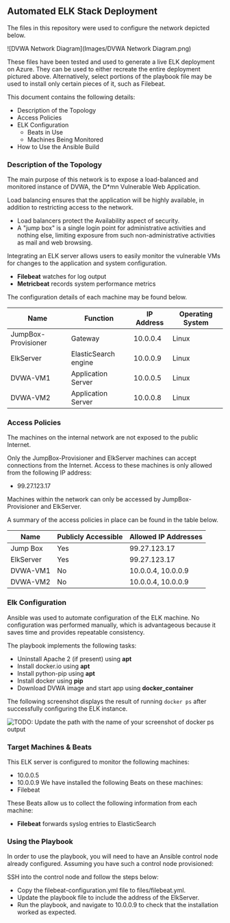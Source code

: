 ## Automated ELK Stack Deployment

The files in this repository were used to configure the network depicted below.

![DVWA Network Diagram](Images/DVWA Network Diagram.png)

These files have been tested and used to generate a live ELK deployment on Azure. They can be used to either recreate the entire deployment pictured above. Alternatively, select portions of the playbook file may be used to install only certain pieces of it, such as Filebeat.



This document contains the following details:
- Description of the Topology
- Access Policies
- ELK Configuration
  - Beats in Use
  - Machines Being Monitored
- How to Use the Ansible Build


### Description of the Topology

The main purpose of this network is to expose a load-balanced and monitored instance of DVWA, the D*mn Vulnerable Web Application.

Load balancing ensures that the application will be highly available, in addition to restricting access to the network.
- Load balancers protect the Availability aspect of security.
- A "jump box" is a single login point for administrative activities and nothing else, limiting exposure from such non-administrative activities as mail and web browsing.

Integrating an ELK server allows users to easily monitor the vulnerable VMs for changes to the application and system configuration.
- **Filebeat** watches for log output
- **Metricbeat** records system performance metrics

The configuration details of each machine may be found below.

| Name     | Function | IP Address | Operating System |
|----------|----------|------------|------------------|
| JumpBox-Provisioner | Gateway  | 10.0.0.4   | Linux            |
| ElkServer     | ElasticSearch engine | 10.0.0.9 | Linux |
| DVWA-VM1 | Application Server | 10.0.0.5 |  Linux |
| DVWA-VM2 | Application Server | 10.0.0.8 |  Linux |

### Access Policies

The machines on the internal network are not exposed to the public Internet.

Only the JumpBox-Provisioner and ElkServer machines can accept connections from the Internet. Access to these machines is only allowed from the following IP address:
- 99.27.123.17

Machines within the network can only be accessed by JumpBox-Provisioner and ElkServer.

A summary of the access policies in place can be found in the table below.

| Name     | Publicly Accessible | Allowed IP Addresses |
|----------|---------------------|----------------------|
| Jump Box | Yes             | 99.27.123.17    |
| ElkServer | Yes             | 99.27.123.17    |
| DVWA-VM1 | No      | 10.0.0.4, 10.0.0.9 |
| DVWA-VM2 | No      | 10.0.0.4, 10.0.0.9 |

### Elk Configuration

Ansible was used to automate configuration of the ELK machine. No configuration was performed manually, which is advantageous because it saves time and provides repeatable consistency.

The playbook implements the following tasks:
- Uninstall Apache 2 (if present) using **apt**
- Install docker.io using **apt**
- Install python-pip using **apt**
- Install docker using **pip**
- Download DVWA image and start app using **docker_container**

The following screenshot displays the result of running `docker ps` after successfully configuring the ELK instance.

![TODO: Update the path with the name of your screenshot of docker ps output](Images/docker_ps_output.png)

### Target Machines & Beats
This ELK server is configured to monitor the following machines:
- 10.0.0.5
- 10.0.0.9
We have installed the following Beats on these machines:
- Filebeat

These Beats allow us to collect the following information from each machine:
- **Filebeat** forwards syslog entries to ElasticSearch

### Using the Playbook
In order to use the playbook, you will need to have an Ansible control node already configured. Assuming you have such a control node provisioned:

SSH into the control node and follow the steps below:
- Copy the filebeat-configuration.yml file to files/filebeat.yml.
- Update the playbook file to include the address of the ElkServer.
- Run the playbook, and navigate to 10.0.0.9 to check that the installation worked as expected.
